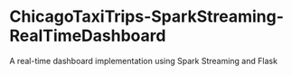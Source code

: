 # ChicagoTaxiTrips-SparkStreaming-RealTimeDashboard
A real-time dashboard implementation using Spark Streaming and Flask
